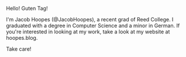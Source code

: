 Hello! Guten Tag!

I'm Jacob Hoopes (@JacobHoopes), a recent grad of Reed College.
I graduated with a degree in Computer Science and a minor in German.
If you're interested in looking at my work, take a look at my website at hoopes.blog.

Take care!
